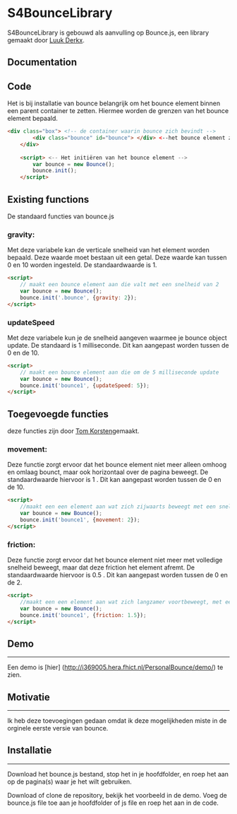 # S4BounceLibrary

S4BounceLibrary is gebouwd als aanvulling op Bounce.js, een library gemaakt door [Luuk Derkx](https://github.com/drkx/bounce).


## Documentation

## Code
Het is bij installatie van bounce belangrijk om het bounce element binnen een parent container te zetten. Hiermee worden de grenzen van het bounce element bepaald. 
```html
<div class="box"> <!-- de container waarin bounce zich bevindt -->
        <div class="bounce" id="bounce"> </div> <--het bounce element zelf -->
    </div>
	
    <script> <-- Het initiëren van het bounce element -->
        var bounce = new Bounce();
        bounce.init();
    </script>
```

## Existing functions
De standaard functies van bounce.js

### gravity:
Met deze variabele kan de verticale snelheid van het element worden bepaald. Deze waarde moet bestaan uit een getal. Deze waarde kan tussen 0 en 10 worden ingesteld. De standaardwaarde is 1.
```html
<script>
	// maakt een bounce element aan die valt met een snelheid van 2
    var bounce = new Bounce();
    bounce.init('.bounce', {gravity: 2});
</script>
```

### updateSpeed
Met deze variabele kun je de snelheid aangeven waarmee je bounce object update. De standaard is 1 milliseconde. Dit kan aangepast worden tussen de 0 en de 10.
```html
<script>
    // maakt een bounce element aan die om de 5 milliseconde update
    var bounce = new Bounce();
    bounce.init('bounce1', {updateSpeed: 5});
</script>
```

## Toegevoegde functies
deze functies zijn door [Tom Korsten](https://github.com/tomtomtom453)gemaakt. 

### movement:
Deze functie zorgt ervoor dat het bounce element niet meer alleen omhoog en omlaag bounct, maar ook horizontaal over de pagina beweegt. De standaardwaarde hiervoor is 1 . Dit kan aangepast worden tussen de 0 en de 10.
```html
<script>
    //maakt een een element aan wat zich zijwaarts beweegt met een snelheid van 2
    var bounce = new Bounce();
    bounce.init('bounce1', {movement: 2});
</script>
```

### friction:
Deze functie zorgt ervoor dat het bounce element niet meer met volledige snelheid beweegt, maar dat deze friction het element afremt. De standaardwaarde hiervoor is 0.5 . Dit kan aangepast worden tussen de 0 en de 2.
```html
<script>
    //maakt een een element aan wat zich langzamer voortbeweegt, met een friction van 1.5
    var bounce = new Bounce();
    bounce.init('bounce1', {friction: 1.5});
</script>
```

## Demo 
---
Een demo is [hier] (http://i369005.hera.fhict.nl/PersonalBounce/demo/) te zien.

## Motivatie
---
Ik heb deze toevoegingen gedaan omdat ik deze mogelijkheden miste in de orginele eerste versie van bounce.


## Installatie
---
Download het bounce.js bestand, stop het in je hoofdfolder, en  roep het aan op de pagina(s) waar je het wilt gebruiken.

Download of clone de repository, bekijk het voorbeeld in de demo. 
Voeg de bounce.js file toe aan je hoofdfolder of js file en roep het aan in de code.
